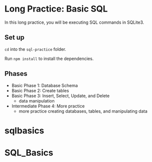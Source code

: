 # Long Practice: Basic SQL

In this long practice, you will be executing SQL commands in SQLite3.

## Set up

`cd` into the `sql-practice` folder.

Run `npm install` to install the dependencies.

## Phases

* Basic Phase 1: Database Schema
* Basic Phase 2: Create tables
* Basic Phase 3: Insert, Select, Update, and Delete
  * data manipulation
* Intermediate Phase 4: More practice
  * more practice creating databases, tables, and manipulating data
# sqlbasics
# SQL_Basics
